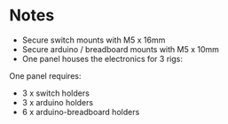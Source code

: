 # Notes

- Secure switch mounts with M5 x 16mm
- Secure arduino / breadboard mounts with M5 x 10mm
- One panel houses the electronics for 3 rigs:

One panel requires:
- 3 x switch holders
- 3 x arduino holders
- 6 x arduino-breadboard holders
